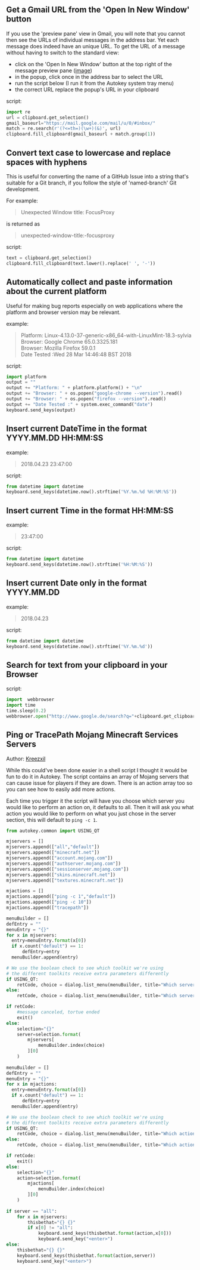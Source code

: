 ## Get a Gmail URL from the 'Open In New Window' button

If you use the 'preview pane' view in Gmail, you will note that you cannot then see the URLs of individual messages in the address bar. Yet each message does indeed have an unique URL. To get the URL of a message without having to switch to the standard view:

* click on the 'Open In New Window' button at the top right of the message preview pane ([image](https://plus.google.com/+Gmail/posts/hvVnBaQMTfj))
* in the popup, click once in the address bar to select the URL
* run the script below (I run it from the Autokey system tray menu)
* the correct URL replace the popup's URL in your clipboard

script:
```python
import re
url = clipboard.get_selection()
gmail_baseurl="https://mail.google.com/mail/u/0/#inbox/"
match = re.search(r'(?<=th=)(\w+)(&)', url)
clipboard.fill_clipboard(gmail_baseurl + match.group(1))
```

## Convert text case to lowercase and replace spaces with hyphens
This is useful for converting the name of a GitHub Issue into a string that's suitable for a Git branch, if you follow the style of 'named-branch' Git development.

For example:

> Unexpected Window title: FocusProxy

is returned as

> unexpected-window-title:-focusproxy

script:
```python
text = clipboard.get_selection()
clipboard.fill_clipboard(text.lower().replace(' ', '-'))
```

## Automatically collect and paste information about the current platform
Useful for making bug reports especially on web applications where the platform and browser version may be relevant.

example:

> Platform: Linux-4.13.0-37-generic-x86_64-with-LinuxMint-18.3-sylvia  
> Browser: Google Chrome 65.0.3325.181  
> Browser: Mozilla Firefox 59.0.1  
> Date Tested :Wed 28 Mar 14:46:48 BST 2018  

script:
```python
import platform
output = ""
output += "Platform: " + platform.platform() + "\n"
output += "Browser: " + os.popen("google-chrome --version").read()
output += "Browser: " + os.popen("firefox --version").read()
output += "Date Tested :" + system.exec_command("date")
keyboard.send_keys(output)
```

## Insert current DateTime in the format YYYY.MM.DD HH:MM:SS
example:
> 2018.04.23 23:47:00 

script:
```python
from datetime import datetime
keyboard.send_keys(datetime.now().strftime('%Y.%m.%d %H:%M:%S'))
```

## Insert current Time in the format HH:MM:SS
example:
> 23:47:00 

script:
```python
from datetime import datetime
keyboard.send_keys(datetime.now().strftime('%H:%M:%S'))
```

## Insert current Date only in the format YYYY.MM.DD
example:
> 2018.04.23

script:
```python
from datetime import datetime
keyboard.send_keys(datetime.now().strftime('%Y.%m.%d'))
```

## Search for text from your clipboard in your Browser

script:
```python
import  webbrowser
import time
time.sleep(0.2)
webbrowser.open("http://www.google.de/search?q="+clipboard.get_clipboard())
```

## Ping or TracePath Mojang Minecraft Services Servers
Author: [Kreezxil](https://kreezcraft.com)

While this could've been done easier in a shell script I thought it would be fun to do it in Autokey.
The script contains an array of Mojang servers that can cause issue for players if they are down. There is an action array too so you can see how to easily add more actions. 

Each time you trigger it the script will have you choose which server you would like to perform an action on, it defaults to all. Then it will ask you what action you would like to perform on what you just chose in the server section, this will default to `ping -c 1`.

```python
from autokey.common import USING_QT

mjservers = []
mjservers.append(["all","default"])
mjservers.append(["minecraft.net"])
mjservers.append(["account.mojang.com"])
mjservers.append(["authserver.mojang.com"])
mjservers.append(["sessionserver.mojang.com"])
mjservers.append(["skins.minecraft.net"])
mjservers.append(["textures.minecraft.net"])

mjactions = []
mjactions.append(["ping -c 1","default"])
mjactions.append(["ping -c 10"])
mjactions.append(["tracepath"])

menuBuilder = []
defEntry = ""
menuEntry = "{}"
for x in mjservers:
  entry=menuEntry.format(x[0])
  if x.count("default") == 1:
      defEntry=entry
  menuBuilder.append(entry)

# We use the boolean check to see which toolkit we're using
# the different toolkits receive extra parameters differently
if USING_QT:
    retCode, choice = dialog.list_menu(menuBuilder, title="Which server?", default=defEntry)
else:
    retCode, choice = dialog.list_menu(menuBuilder, title="Which server?", height='800',width='350',default=defEntry)

if retCode:
    #message canceled, tortue ended
    exit()
else:
    selection="{}"
    server=selection.format(
        mjservers[
            menuBuilder.index(choice)
        ][0]
    )
        
menuBuilder = []
defEntry = ""
menuEntry = "{}"
for x in mjactions:
  entry=menuEntry.format(x[0])
  if x.count("default") == 1:
      defEntry=entry
  menuBuilder.append(entry)

# We use the boolean check to see which toolkit we're using
# the different toolkits receive extra parameters differently
if USING_QT:
    retCode, choice = dialog.list_menu(menuBuilder, title="Which action?", default=defEntry)
else:
    retCode, choice = dialog.list_menu(menuBuilder, title="Which action?", height='800',width='350',default=defEntry)

if retCode:
    exit()
else:
    selection="{}"
    action=selection.format(
        mjactions[
            menuBuilder.index(choice)
        ][0]
    )
        
if server == "all":
    for x in mjservers:
        thisbethat="{} {}"
        if x[0] != "all":
            keyboard.send_keys(thisbethat.format(action,x[0]))
            keyboard.send_key("<enter>")
else:
    thisbethat="{} {}"
    keyboard.send_keys(thisbethat.format(action,server))
    keyboard.send_key("<enter>")
```